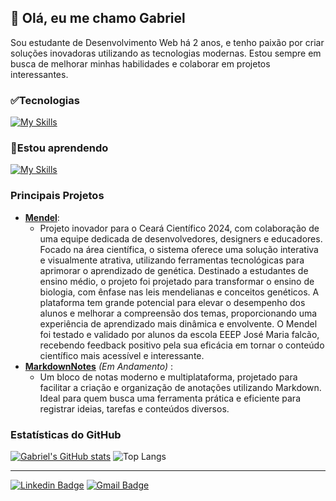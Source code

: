 ## 👋 Olá, eu me chamo Gabriel
Sou estudante de Desenvolvimento Web há 2 anos, e tenho paixão por criar soluções inovadoras utilizando as tecnologias modernas. Estou sempre em busca de melhorar minhas habilidades e colaborar em projetos interessantes.

<!---
Gabriel-Sousa-Dev/Gabriel-Sousa-Dev is a ✨ special ✨ repository because its `README.md` (this file) appears on your GitHub profile.
You can click the Preview link to take a look at your changes.
--->

### ✅️Tecnologias 
[![My Skills](https://go-skill-icons.vercel.app/api/icons?i=html,css,js,typescript,react,bootstrap,tailwindcss,git,github,npm,mysql,php)](https://skillicons.dev)
### 📖Estou aprendendo 
[![My Skills](https://go-skill-icons.vercel.app/api/icons?i=electron,next&perline=6)](https://skillicons.dev)

### Principais Projetos
- **[Mendel](https://github.com/Matheus1415/Mendel)**:
   - Projeto inovador para o Ceará Científico 2024, com colaboração de uma equipe dedicada de desenvolvedores, designers e educadores. Focado na área científica, o sistema oferece uma solução interativa e visualmente atrativa, utilizando ferramentas tecnológicas para aprimorar o aprendizado de genética. Destinado a estudantes de ensino médio, o projeto foi projetado para transformar o ensino de biologia, com ênfase nas leis mendelianas e conceitos genéticos. A plataforma tem grande potencial para elevar o desempenho dos alunos e melhorar a compreensão dos temas, proporcionando uma experiência de aprendizado mais dinâmica e envolvente. O Mendel foi testado e validado por alunos da escola EEEP José Maria falcão, recebendo feedback positivo pela sua eficácia em tornar o conteúdo científico mais acessível e interessante. 
- **[MarkdownNotes](https://github.com/Gabriel-Sousa-Dev/MarkdownNotes)** *(Em Andamento)* :
  - Um bloco de notas moderno e multiplataforma, projetado para facilitar a criação e organização de anotações utilizando Markdown. Ideal para quem busca uma ferramenta prática e eficiente para registrar ideias, tarefas e conteúdos diversos.

### Estatísticas do GitHub
<p align="center">

[![Gabriel's GitHub stats](https://github-readme-stats.vercel.app/api?username=Gabriel-Sousa-Dev&theme=tokyonight)](https://github.com/anuraghazra/github-readme-stats)
![Top Langs](https://github-readme-stats.vercel.app/api/top-langs/?username=Gabriel-Sousa-Dev&layout=compact&theme=tokyonight)

</p>

---
[![Linkedin Badge](https://img.shields.io/badge/-LinkedIn-blue?style=flat-square&logo=LinkedIn&logoColor=white&link=https://www.linkedin.com/in/gabriel-de-sousa-almeida-812142342)](https://www.linkedin.com/in/gabriel-de-sousa-almeida-812142342)
[![Gmail Badge](https://img.shields.io/badge/-Gmail-%23EA4335?style=flat-square&logo=Gmail&logoColor=white&link=mailto:gabrieldesousa.dev@gmail.com)](mailto:gabrieldesousa.dev@gmail.com)
